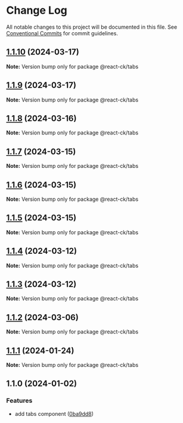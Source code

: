# Change Log

All notable changes to this project will be documented in this file.
See [Conventional Commits](https://conventionalcommits.org) for commit guidelines.

## [1.1.10](https://github.com/abelflopes/react-ck/compare/@react-ck/tabs@1.1.9...@react-ck/tabs@1.1.10) (2024-03-17)

**Note:** Version bump only for package @react-ck/tabs





## [1.1.9](https://github.com/abelflopes/react-ck/compare/@react-ck/tabs@1.1.8...@react-ck/tabs@1.1.9) (2024-03-17)

**Note:** Version bump only for package @react-ck/tabs





## [1.1.8](https://github.com/abelflopes/react-ck/compare/@react-ck/tabs@1.1.7...@react-ck/tabs@1.1.8) (2024-03-16)

**Note:** Version bump only for package @react-ck/tabs





## [1.1.7](https://github.com/abelflopes/react-ck/compare/@react-ck/tabs@1.1.6...@react-ck/tabs@1.1.7) (2024-03-15)

**Note:** Version bump only for package @react-ck/tabs





## [1.1.6](https://github.com/abelflopes/react-ck/compare/@react-ck/tabs@1.1.5...@react-ck/tabs@1.1.6) (2024-03-15)

**Note:** Version bump only for package @react-ck/tabs





## [1.1.5](https://github.com/abelflopes/react-ck/compare/@react-ck/tabs@1.1.4...@react-ck/tabs@1.1.5) (2024-03-15)

**Note:** Version bump only for package @react-ck/tabs





## [1.1.4](https://github.com/abelflopes/react-ck/compare/@react-ck/tabs@1.1.3...@react-ck/tabs@1.1.4) (2024-03-12)

**Note:** Version bump only for package @react-ck/tabs





## [1.1.3](https://github.com/abelflopes/react-ck/compare/@react-ck/tabs@1.1.2...@react-ck/tabs@1.1.3) (2024-03-12)

**Note:** Version bump only for package @react-ck/tabs





## [1.1.2](https://github.com/abelflopes/react-ck/compare/@react-ck/tabs@1.1.1...@react-ck/tabs@1.1.2) (2024-03-06)

**Note:** Version bump only for package @react-ck/tabs





## [1.1.1](https://github.com/abelflopes/react-ck/compare/@react-ck/tabs@1.1.0...@react-ck/tabs@1.1.1) (2024-01-24)

**Note:** Version bump only for package @react-ck/tabs





## 1.1.0 (2024-01-02)


### Features

* add tabs component ([0ba9dd8](https://github.com/abelflopes/react-ck/commit/0ba9dd81e1669ae4a5049a9f102814e91958a906))
